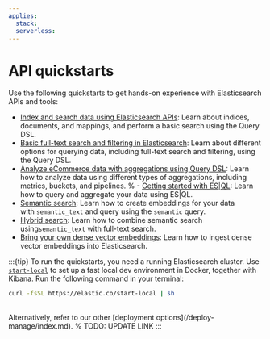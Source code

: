 ```yaml
---
applies:
  stack:
  serverless:
---
```

# API quickstarts

Use the following quickstarts to get hands-on experience with Elasticsearch APIs and tools:

- [Index and search data using Elasticsearch APIs](elasticsearch-basics-quickstart.md): Learn about indices, documents, and mappings, and perform a basic search using the Query DSL.
- [Basic full-text search and filtering in Elasticsearch](querydsl-full-text-filter-tutorial.md): Learn about different options for querying data, including full-text search and filtering, using the Query DSL.
- [Analyze eCommerce data with aggregations using Query DSL](/explore-analyze/query-filter/aggregations/tutorial-analyze-ecommerce-data-with-aggregations-using-query-dsl.md): Learn how to analyze data using different types of aggregations, including metrics, buckets, and pipelines.
% - [Getting started with ES|QL](esql-getting-started.md): Learn how to query and aggregate your data using ES|QL.
- [Semantic search](semantic-search/semantic-search-semantic-text.md): Learn how to create embeddings for your data with `semantic_text` and query using the `semantic` query.
 - [Hybrid search](hybrid-semantic-text.md): Learn how to combine semantic search using`semantic_text` with full-text search.
- [Bring your own dense vector embeddings](vector/bring-own-vectors.md): Learn how to ingest dense vector embeddings into Elasticsearch.

:::{tip}
To run the quickstarts, you need a running Elasticsearch cluster. Use [`start-local`](https://github.com/elastic/start-local) to set up a fast local dev environment in Docker, together with Kibana. Run the following command in your terminal:

```sh
curl -fsSL https://elastic.co/start-local | sh
```
<br>
Alternatively, refer to our other [deployment options](/deploy-manage/index.md).
% TODO: UPDATE LINK
:::